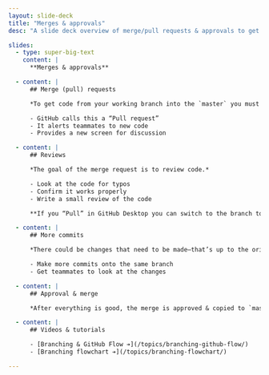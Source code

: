 ```yaml
---
layout: slide-deck
title: "Merges & approvals"
desc: "A slide deck overview of merge/pull requests & approvals to get teammate code into the master branch."

slides:
  - type: super-big-text
    content: |
      **Merges & approvals**

  - content: |
      ## Merge (pull) requests

      *To get code from your working branch into the `master` you must request it.*

      - GitHub calls this a “Pull request”
      - It alerts teammates to new code
      - Provides a new screen for discussion

  - content: |
      ## Reviews

      *The goal of the merge request is to review code.*

      - Look at the code for typos
      - Confirm it works properly
      - Write a small review of the code

      **If you “Pull” in GitHub Desktop you can switch to the branch to try it out.**

  - content: |
      ## More commits

      *There could be changes that need to be made—that’s up to the original author.*

      - Make more commits onto the same branch
      - Get teammates to look at the changes

  - content: |
      ## Approval & merge

      *After everything is good, the merge is approved & copied to `master`*

  - content: |
      ## Videos & tutorials

      - [Branching & GitHub Flow ➔](/topics/branching-github-flow/)
      - [Branching flowchart ➔](/topics/branching-flowchart/)

---
```

